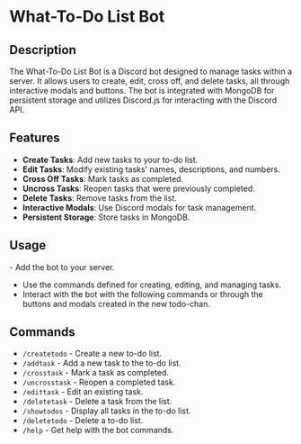 # What-To-Do List Bot

## Description

The What-To-Do List Bot is a Discord bot designed to manage tasks within a server. It allows users to create, edit, cross off, and delete tasks, all through interactive modals and buttons. The bot is integrated with MongoDB for persistent storage and utilizes Discord.js for interacting with the Discord API.

## Features

- **Create Tasks**: Add new tasks to your to-do list.
- **Edit Tasks**: Modify existing tasks' names, descriptions, and numbers.
- **Cross Off Tasks**: Mark tasks as completed.
- **Uncross Tasks**: Reopen tasks that were previously completed.
- **Delete Tasks**: Remove tasks from the list.
- **Interactive Modals**: Use Discord modals for task management.
- **Persistent Storage**: Store tasks in MongoDB.

## Usage

- Add the bot to your server.

- Use the commands defined for creating, editing, and managing tasks.
- Interact with the bot with the following commands or through the buttons and modals created in the new todo-chan.

## Commands

- `/createtodo` - Create a new to-do list.
- `/addtask` - Add a new task to the to-do list.
- `/crosstask` - Mark a task as completed.
- `/uncrosstask` - Reopen a completed task.
- `/edittask` - Edit an existing task.
- `/deletetask` - Delete a task from the list.
- `/showtodos` - Display all tasks in the to-do list.
- `/deletetodo` - Delete a to-do list.
- `/help` - Get help with the bot commands.
